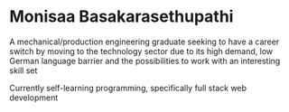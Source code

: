# Monisaa Basakarasethupathi

A mechanical/production engineering graduate seeking to have a career switch by moving to the technology sector due to its high demand, low German language barrier and the possibilities to work with an interesting skill set

Currently self-learning programming, specifically full stack web development